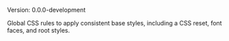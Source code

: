 Version: 0.0.0-development

Global CSS rules to apply consistent base styles, including a CSS reset, font faces, and root styles.
